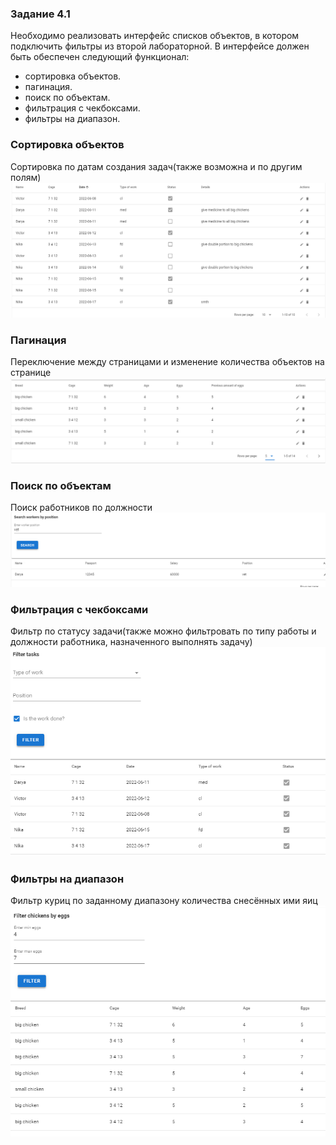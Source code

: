 ### Задание 4.1

Необходимо реализовать интерфейс списков объектов, в котором подключить фильтры из второй лабораторной. В интерфейсе должен быть обеспечен следующий функционал:

- сортировка объектов.
- пагинация.
- поиск по объектам.
- фильтрация с чекбоксами.
- фильтры на диапазон.


### Сортировка объектов
Сортировка по датам создания задач(также возможна и по другим полям)
![](lab4img\411.png)
### Пагинация
Переключение между страницами и изменение количества объектов на странице
![](lab4img\412.png)
### Поиск по объектам
Поиск работников по должности
![](lab4img\413.png)
### Фильтрация с чекбоксами
Фильтр по статусу задачи(также можно фильтровать по типу работы и должности работника, назначенного выполнять задачу)
![](lab4img\414.png)
### Фильтры на диапазон
Фильтр куриц по заданному диапазону количества снесённых ими яиц
![](lab4img\415.png)